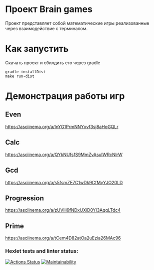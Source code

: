 # Проект Brain games
  Проект представляет собой математические игры реализованные через взаимодействие с терминалом.
# Как запустить
  Скачать проект и сбилдить его через gradle
  ~~~
  gradle installDist
  make run-dist
  ~~~
# Демонстрация работы игр
## Even
  https://asciinema.org/a/InYG1PrmNNYxvf3sj8aHqGQLr
## Calc
  https://asciinema.org/a/QYkNUfsfS9MmZvAsuIWRcNlrW
## Gcd
  https://asciinema.org/a/s5fsmZE7C1wDk9CfMyYJO20LD
## Progression
  https://asciinema.org/a/zUVH6fNDxUXiD0Yl3AqqLTdc4
## Prime
  https://asciinema.org/a/tCem4D82atOa2uEzia26MAc96
### Hexlet tests and linter status:
[![Actions Status](https://github.com/datfeelbruh/java-project-lvl1/workflows/hexlet-check/badge.svg)](https://github.com/datfeelbruh/java-project-lvl1/actions)
[![Maintainability](https://api.codeclimate.com/v1/badges/a99a88d28ad37a79dbf6/maintainability)](https://codeclimate.com/github/codeclimate/codeclimate/maintainability)
